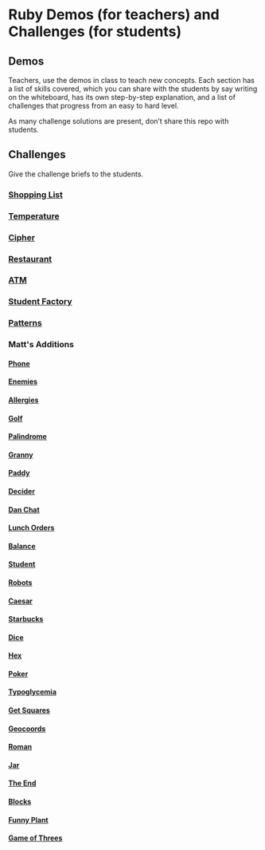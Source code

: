 # Ruby Demos (for teachers) and Challenges (for students)

## Demos

Teachers, use the demos in class to teach new concepts. Each section has a list of skills covered, which you can share with the students by say writing on the whiteboard, has its own step-by-step explanation, and a list of challenges that progress from an easy to hard level.

As many challenge solutions are present, don’t share this repo with students.

## Challenges

Give the challenge briefs to the students.


### [Shopping List](shopping_list)
### [Temperature](temperature)
### [Cipher](cipher)
### [Restaurant](restaurant)
### [ATM](atm)
### [Student Factory](student_factory)
### [Patterns](patterns)

### Matt's Additions

#### [Phone](https://gist.github.com/batteries76/5021ac413ad3138f3f380b7ff3ccd95e)
#### [Enemies](https://gist.github.com/batteries76/e9d55141a83bc383b7f40466cc036946)
#### [Allergies](https://gist.github.com/batteries76/187978f424836a097932c8a1d4a853c9)
#### [Golf](https://gist.github.com/batteries76/a38aed75d506cd35fd813fa418ba4e63)
#### [Palindrome](https://gist.github.com/batteries76/c3acdc01259f295037cd69653c3dcde7)
#### [Granny](https://gist.github.com/batteries76/c3acdc01259f295037cd69653c3dcde7)
#### [Paddy](https://gist.github.com/batteries76/757bce9c88c63b8d1109f03ba72b5dcf)
#### [Decider](https://gist.github.com/batteries76/f57f2e1da1fa9016e06c316be9899e87)
#### [Dan Chat](https://gist.github.com/batteries76/363aed685e8c5b985a4b3bfdc62f07fa)
#### [Lunch Orders](https://gist.github.com/batteries76/0b8fef93e8d85d35c2e402c8d85651c1)
#### [Balance](https://gist.github.com/batteries76/11d1bdfd8bbd034f82bf00d9957d8a37)
#### [Student](https://gist.github.com/batteries76/624377a7d59d4c5f14290e21adf9793b)
#### [Robots](https://gist.github.com/batteries76/53e3eef56e4f326d0be27fe98f6f516b)
#### [Caesar](https://gist.github.com/batteries76/29073ce1ecf0859cd1af30018ddf14f1)
#### [Starbucks](https://gist.github.com/batteries76/fc33dec6be7691c4c9e0e5c4878bc061)
#### [Dice](https://gist.github.com/batteries76/7de5934fded5c0cc16f21b2def22df5a)
#### [Hex](https://gist.github.com/batteries76/ae855951a474dcf97ef92daba572ff73)
#### [Poker](https://gist.github.com/batteries76/c38bcc90374ff384b97556b3ee826da2)
#### [Typoglycemia](https://gist.github.com/batteries76/e591d6f7c57a99b950d70bab5b9beaf2)
#### [Get Squares](https://gist.github.com/batteries76/569cad4b83367a64f7fe5c2e148d7d47)
#### [Geocoords](https://gist.github.com/batteries76/e67a0aa2e654e67b8c8e1b3a51ff9590)
#### [Roman](https://gist.github.com/batteries76/57aea8b39509f191ad6b7bdcedb4e65e)
#### [Jar](https://gist.github.com/batteries76/dbd9352b703f3332757c35a729eb37bf)
#### [The End](https://gist.github.com/batteries76/772e3a16a27ee54b80042a21f619ccf6)
#### [Blocks](https://gist.github.com/batteries76/bf0c6ab7aef6bd8ae5ef1147eff23216)
#### [Funny Plant](https://gist.github.com/batteries76/58a1cee47f2c7395c161f4b45ec79cd9)
#### [Game of Threes](https://gist.github.com/batteries76/cd01a0bb3e7644060e13a12d0adfe63a)
